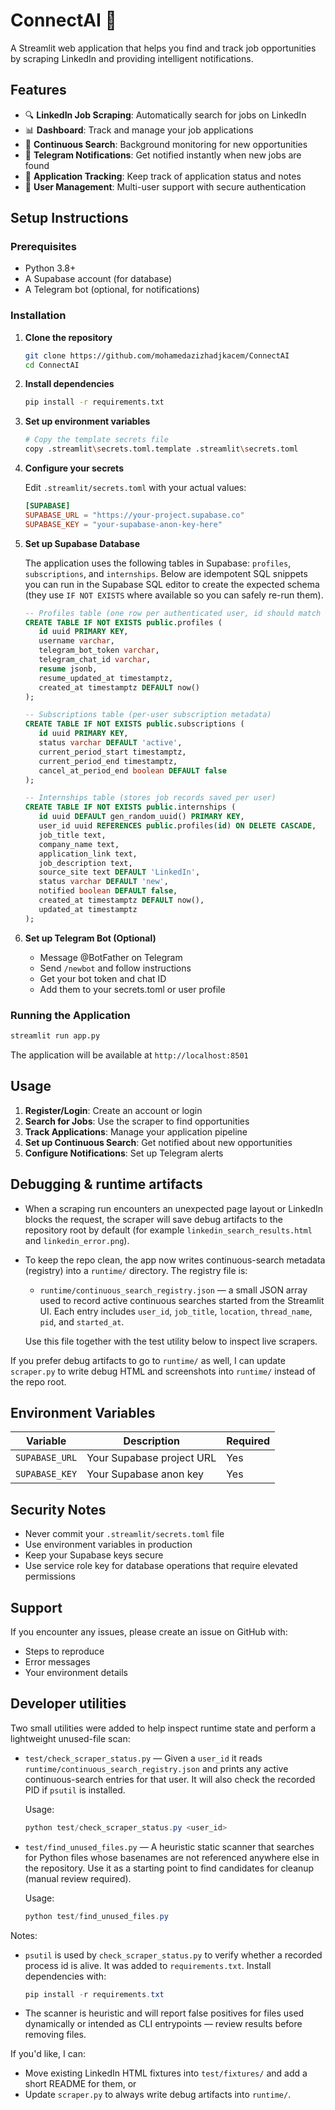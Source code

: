 # ConnectAI 🚀

A Streamlit web application that helps you find and track job opportunities by scraping LinkedIn and providing intelligent notifications.

## Features

- 🔍 **LinkedIn Job Scraping**: Automatically search for jobs on LinkedIn
- 📊 **Dashboard**: Track and manage your job applications
- 🔄 **Continuous Search**: Background monitoring for new opportunities
- 📱 **Telegram Notifications**: Get notified instantly when new jobs are found
- 📝 **Application Tracking**: Keep track of application status and notes
- 👥 **User Management**: Multi-user support with secure authentication

## Setup Instructions

### Prerequisites

- Python 3.8+
- A Supabase account (for database)
- A Telegram bot (optional, for notifications)

### Installation

1. **Clone the repository**
   ```bash
   git clone https://github.com/mohamedazizhadjkacem/ConnectAI
   cd ConnectAI
   ```

2. **Install dependencies**
   ```bash
   pip install -r requirements.txt
   ```

3. **Set up environment variables**
   ```bash
   # Copy the template secrets file
   copy .streamlit\secrets.toml.template .streamlit\secrets.toml
   ```

4. **Configure your secrets**
   
   Edit `.streamlit/secrets.toml` with your actual values:
   ```toml
   [SUPABASE]
   SUPABASE_URL = "https://your-project.supabase.co"
   SUPABASE_KEY = "your-supabase-anon-key-here"
   ```

5. **Set up Supabase Database**

    The application uses the following tables in Supabase: `profiles`, `subscriptions`, and `internships`.
    Below are idempotent SQL snippets you can run in the Supabase SQL editor to create the expected schema (they use `IF NOT EXISTS` where available so you can safely re-run them).

    ```sql
    -- Profiles table (one row per authenticated user, id should match auth user id)
    CREATE TABLE IF NOT EXISTS public.profiles (
       id uuid PRIMARY KEY,
       username varchar,
       telegram_bot_token varchar,
       telegram_chat_id varchar,
       resume jsonb,
       resume_updated_at timestamptz,
       created_at timestamptz DEFAULT now()
    );

    -- Subscriptions table (per-user subscription metadata)
    CREATE TABLE IF NOT EXISTS public.subscriptions (
       id uuid PRIMARY KEY,
       status varchar DEFAULT 'active',
       current_period_start timestamptz,
       current_period_end timestamptz,
       cancel_at_period_end boolean DEFAULT false
    );

   -- Internships table (stores job records saved per user)
    CREATE TABLE IF NOT EXISTS public.internships (
       id uuid DEFAULT gen_random_uuid() PRIMARY KEY,
       user_id uuid REFERENCES public.profiles(id) ON DELETE CASCADE,
       job_title text,
       company_name text,
       application_link text,
       job_description text,
       source_site text DEFAULT 'LinkedIn',
       status varchar DEFAULT 'new',
       notified boolean DEFAULT false,
       created_at timestamptz DEFAULT now(),
       updated_at timestamptz
    );
    ```

6. **Set up Telegram Bot (Optional)**
   
   - Message @BotFather on Telegram
   - Send `/newbot` and follow instructions
   - Get your bot token and chat ID
   - Add them to your secrets.toml or user profile

### Running the Application

```bash
streamlit run app.py
```

The application will be available at `http://localhost:8501`

## Usage

1. **Register/Login**: Create an account or login
2. **Search for Jobs**: Use the scraper to find opportunities
3. **Track Applications**: Manage your application pipeline
4. **Set up Continuous Search**: Get notified about new opportunities
5. **Configure Notifications**: Set up Telegram alerts

## Debugging & runtime artifacts

- When a scraping run encounters an unexpected page layout or LinkedIn blocks the request, the scraper will save debug artifacts to the repository root by default (for example `linkedin_search_results.html` and `linkedin_error.png`).
- To keep the repo clean, the app now writes continuous-search metadata (registry) into a `runtime/` directory. The registry file is:

   - `runtime/continuous_search_registry.json` — a small JSON array used to record active continuous searches started from the Streamlit UI. Each entry includes `user_id`, `job_title`, `location`, `thread_name`, `pid`, and `started_at`.

   Use this file together with the test utility below to inspect live scrapers.

If you prefer debug artifacts to go to `runtime/` as well, I can update `scraper.py` to write debug HTML and screenshots into `runtime/` instead of the repo root.

## Environment Variables

| Variable | Description | Required |
|----------|-------------|----------|
| `SUPABASE_URL` | Your Supabase project URL | Yes |
| `SUPABASE_KEY` | Your Supabase anon key | Yes |

## Security Notes

- Never commit your `.streamlit/secrets.toml` file
- Use environment variables in production
- Keep your Supabase keys secure
- Use service role key for database operations that require elevated permissions


## Support

If you encounter any issues, please create an issue on GitHub with:
- Steps to reproduce
- Error messages
- Your environment details

## Developer utilities

Two small utilities were added to help inspect runtime state and perform a lightweight unused-file scan:

- `test/check_scraper_status.py` — Given a `user_id` it reads `runtime/continuous_search_registry.json` and prints any active continuous-search entries for that user. It will also check the recorded PID if `psutil` is installed.

   Usage:
   ```powershell
   python test/check_scraper_status.py <user_id>
   ```

- `test/find_unused_files.py` — A heuristic static scanner that searches for Python files whose basenames are not referenced anywhere else in the repository. Use it as a starting point to find candidates for cleanup (manual review required).

   Usage:
   ```powershell
   python test/find_unused_files.py
   ```

Notes:
- `psutil` is used by `check_scraper_status.py` to verify whether a recorded process id is alive. It was added to `requirements.txt`. Install dependencies with:

   ```powershell
   pip install -r requirements.txt
   ```

- The scanner is heuristic and will report false positives for files used dynamically or intended as CLI entrypoints — review results before removing files.

If you'd like, I can:
- Move existing LinkedIn HTML fixtures into `test/fixtures/` and add a short README for them, or
- Update `scraper.py` to always write debug artifacts into `runtime/`.

